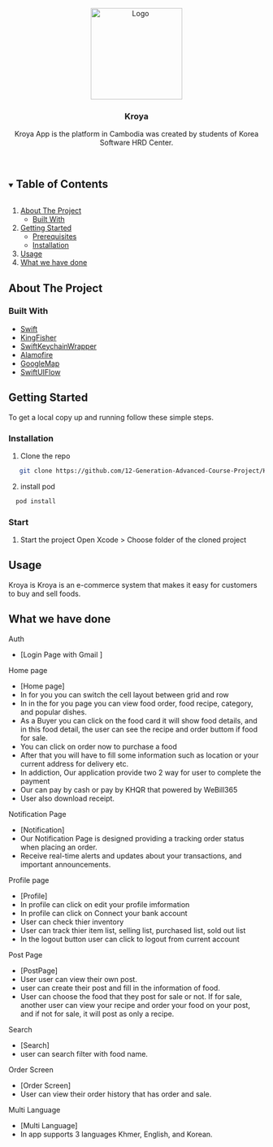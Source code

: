 <!-- PROJECT LOGO -->
<br />
<div align="center">
  <img src="http://kroya-api-production.up.railway.app/api/v1/fileView/5cf3b19b-97bd-460f-a55c-eb28dabbc087.jpg" alt="Logo" width="180" height="180">

  <h3 align="center">Kroya</h3>

  <p align="center">
  Kroya App is the platform in Cambodia was created by students of Korea Software HRD Center.
    <br />
    <br />
  </p>
</div>

<!-- TABLE OF CONTENTS -->
<details open="open">
  <summary><h2 style="display: inline-block">Table of Contents</h2></summary>
  <ol>
    <li>
      <a href="#about-the-project">About The Project</a>
      <ul>
        <li><a href="#built-with">Built With</a></li>
      </ul>
    </li>
    <li>
      <a href="#getting-started">Getting Started</a>
      <ul>
        <li><a href="#prerequisites">Prerequisites</a></li>
        <li><a href="#installation">Installation</a></li>
      </ul>
    </li>
    <li><a href="#usage">Usage</a></li>
    <li><a href="#what-we-have-done">What we have done</a></li>
  </ol>
</details>



## About The Project
### Built With

* [Swift](https://www.swift.org/)
* [KingFisher](https://swiftpackageindex.com/onevcat/Kingfisher/master/documentation/kingfisher/)
* [SwiftKeychainWrapper](https://swiftpackageindex.com/jrendel/SwiftKeychainWrapper)
* [Alamofire](https://swiftpackageindex.com/Alamofire/Alamofire)
* [GoogleMap](https://developers.google.com/maps)
* [SwiftUIFlow](https://swiftpackageregistry.com/ciaranrobrien/SwiftUIFlow)


<!-- GETTING STARTED -->
## Getting Started

To get a local copy up and running follow these simple steps.


### Installation

1. Clone the repo
   
```sh
   git clone https://github.com/12-Generation-Advanced-Course-Project/Kroya-iOS-UI.git
```
2. install pod

```sh
  pod install
```
### Start

1. Start the project
   Open Xcode > Choose folder of the cloned project
<!-- USAGE EXAMPLES -->
## Usage

Kroya  is Kroya is an e-commerce system that makes it easy for customers to buy and sell foods.




<!-- ACKNOWLEDGEMENTS -->
## What we have done

<!-- Guest -->

<!-- Auth -->
Auth  
* [Login Page with Gmail ]
  
<!-- User -->
Home page
* [Home page]
* In for you you can switch the cell layout between grid and row
* In in the for you page you can view food order, food recipe, category, and popular dishes.
* As a Buyer you can click on the food card it will show food details, and in this food detail, the user can see the recipe and  order buttom if food for sale.
* You can click on order now to purchase a food
* After that you will have to fill some information such as location or your current address for delivery etc.
* In addiction, Our application provide two 2 way for user to complete the payment
* Our can pay by cash or pay by KHQR that powered by WeBill365
* User also download receipt.

Notification Page
* [Notification]
* Our Notification Page is designed providing a tracking order status when placing an order.
* Receive real-time alerts and updates about your transactions, and important announcements. 

Profile page
* [Profile]
* In profile can click on edit your profile imformation
* In profile can click on Connect your bank account
* User can check thier inventory
* User can track thier item list, selling list, purchased list, sold out list
* In the logout button  user can click to logout from current account

Post Page
* [PostPage]
* User user can view their own post.
* user can create their post and fill in the information of food.
* User can choose the food that they post for sale or not. If for sale, another user can view your recipe and order your food on your post, and if not for sale, it will post as only a recipe.

Search
* [Search]
* user can search filter with food name.

Order Screen
* [Order Screen]
* User can view their order history that has order and sale.

Multi Language
* [Multi Language]
* In app supports 3 languages Khmer, English, and Korean.


